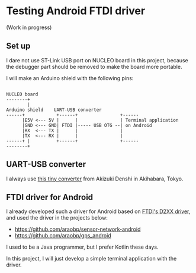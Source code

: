 # Testing Android FTDI driver

(Work in progress)

## Set up

I dare not use ST-Link USB port on NUCLEO board in this project, because the debugger part should be removed to make the board more portable.

I will make an Arduino shield with the following pins:

```

NUCLEO board
--------+
        |
Arduino shield    UART-USB converter
------+            +------+                +------
      |E5V <--- 5V |      |                | Terminal application
      |GND <--- GND| FTDI |----- USB OTG --| on Android
      |RX  <--- TX |      |                |
      |TX  <--- RX |      |                |
------+ |          +------+                +------
--------+
```

## UART-USB converter

I always use [this tiny converter](http://akizukidenshi.com/catalog/g/gM-08461/) from Akizuki Denshi in Akihabara, Tokyo.

## FTDI driver for Android

I already developed such a driver for Android based on [FTDI's D2XX driver](https://www.ftdichip.com/Android.htm), and used the driver in the projects below:
- https://github.com/araobp/sensor-network-android
- https://github.com/araobp/gps_android

I used to be a Java programmer, but I prefer Kotlin these days.

In this project, I will just develop a simple terminal application with the driver.
